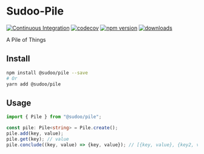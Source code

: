 # Sudoo-Pile

[![Continuous Integration](https://github.com/SudoDotDog/Sudoo-Pile/actions/workflows/ci.yml/badge.svg)](https://github.com/SudoDotDog/Sudoo-Pile/actions/workflows/ci.yml)
[![codecov](https://codecov.io/gh/SudoDotDog/Sudoo-Pile/branch/master/graph/badge.svg)](https://codecov.io/gh/SudoDotDog/Sudoo-Pile)
[![npm version](https://badge.fury.io/js/%40sudoo%2Fpile.svg)](https://badge.fury.io/js/%40sudoo%2Fpile)
[![downloads](https://img.shields.io/npm/dm/@sudoo/pile.svg)](https://www.npmjs.com/package/@sudoo/pile)

A Pile of Things

## Install

```sh
npm install @sudoo/pile --save
# Or
yarn add @sudoo/pile
```

## Usage

```ts
import { Pile } from "@sudoo/pile";

const pile: Pile<string> = Pile.create();
pile.add(key, value);
pile.get(key); // value
pile.conclude((key, value) => {key, value}); // [{key, value}, {key2, value2}]
```
